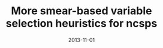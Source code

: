 ---
title: "More smear-based variable selection heuristics for ncsps"
collection: publications
permalink:
venue: SCOPUS 1
excerpt: 
date: 2013-11-01
paperurl: 
citation: 'I. Araya, V. Reyes, C. Orellana. <i>More Smear-based Variable Selection Heuristics for NCSPs</i>, Proc. of ICTAI, 2013'
---
